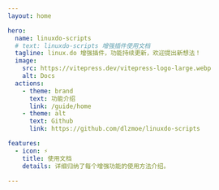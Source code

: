 ```yaml
---
layout: home

hero:
  name: linuxdo-scripts
  # text: linuxdo-scripts 增强插件使用文档
  tagline: linux.do 增强插件，功能持续更新，欢迎提出新想法！
  image:
    src: https://vitepress.dev/vitepress-logo-large.webp
    alt: Docs
  actions:
    - theme: brand
      text: 功能介绍
      link: /guide/home
    - theme: alt
      text: Github
      link: https://github.com/dlzmoe/linuxdo-scripts

features:
  - icon: ⚡
    title: 使用文档
    details: 详细归纳了每个增强功能的使用方法介绍。

---
```


<style>
.VPHero .text {
  font-size: 18px;
}

.VPImage {
  border-radius: 50%;
}

:root {
  --vp-home-hero-name-color: transparent;
  --vp-home-hero-name-background: -webkit-linear-gradient(120deg, #bd34fe 30%, #41d1ff);
  --vp-home-hero-image-background-image: linear-gradient(-45deg, #bd34fe 50%, #47caff 50%);
  --vp-home-hero-image-filter: blur(40px);
}

@media (min-width: 640px) {
  :root {
    --vp-home-hero-image-filter: blur(56px);
  }
}

@media (min-width: 960px) {
  :root {
    --vp-home-hero-image-filter: blur(72px);
  }
}
</style>